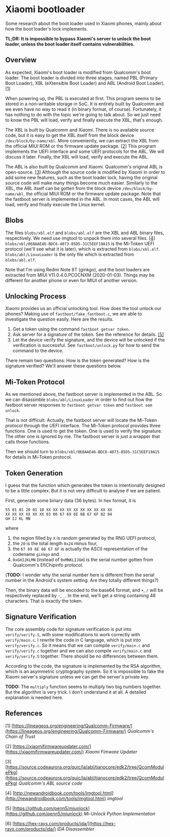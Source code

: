 # Xiaomi bootloader

Some research about the boot loader used in Xiaomi phones, mainly about how the boot loader's lock implements.

**TL;DR: It is impossible to bypass Xiaomi's server to unlock the boot loader, unless the boot loader itself contains vulnerabilities.**

## Overview

As expected, Xiaomi's boot loader is modified from Qualcomm's boot loader. The boot loader is divided into three stages, named PBL (Primary Boot Loader), XBL (eXtensible Boot Loader) and ABL (Android Boot Loader). [[1]](#1)

When powering up, the PBL is executed at first. This program seems to be stored in a non-writable storage in SoC. It is entirely built by Qualcomm and we even have no way to read it (in binary format, of course). Fortunately, it has nothing to do with the topic we're going to talk about. So we just need to know the PBL will load, verify and finally execute the XBL, that's enough.

The XBL is built by Qualcomm and Xiaomi. There is no available source code, but it is easy to get the XBL itself from the block device `/dev/block/by-name/xbl`. More conveniently, we can extract the XBL from the official MIUI ROM or the firmware update package. [[2]](#2) This program implements the UEFI interface and some UEFI protocols for the ABL. We will discuss it later. Finally, the XBL will load, verify and execute the ABL.

The ABL is also built by Qualcomm and Xiaomi. Qualcomm's original ABL is open-source. [[3]](#3) Although the source code is modified by Xiaomi in order to add some new features, such as the boot loader lock, having the original source code will make many things become much easier. Similarly to the XBL, the ABL itself can be gotten from the block device `/dev/block/by-name/abl`, the official MIUI ROM or the firmware update package. Note that the fastboot server is implemented in the ABL. In most cases, the ABL will load, verify and finally execute the Linux kernel.

## Blobs

The files `blobs/xbl.elf` and `blobs/abl.elf` are the XBL and ABL binary files, respectively. We need use imgtool to unpack them into several files. [[4]](#4) `blobs/xbl/068AAE46-BDC6-4073-85D5-31C5EEF19A15` is the Mi-Token UEFI protocol (we'll see what it is later), which is extracted from `blobs/xbl.elf`. `blobs/abl/LinuxLoader` is the only file which is extracted from `blobs/abl.elf`.

Note that I'm using Redmi Note 8T (ginkgo), and the boot loaders are extracted from MIUI V11.0.4.0.PCOCNXM (2020-01-03). Things may be different for another phone or even for MIUI of another version.

## Unlocking Process

Xiaomi provides us an official unlocking tool. How does the tool unlock our phones? Making use of `fastboot/fake_fastboot.c`, we are able to investigate the question easily. Here are the results.

  1. Get a token using the command ``fastboot getvar token``.
  2. Ask server for a signature of the token. See the reference for details. [[5]](#5)
  3. Let the device verify the signature, and the device will be unlocked if the verification is successful.
  See `fastboot/unlock.py` for how to send the command to the device.

There remain two questions: How is the token generated? How is the signature verified? We'll answer these questions below.

## Mi-Token Protocol

As we mentioned above, the fastboot server is implemented in the ABL. So we can disassmble `blobs/abl/LinuxLoader` in order to find out how the fastboot server responses to `fastboot getvar token` and `fastboot oem unlock`.

That is not difficult. Actually, the fastboot server will locate the Mi-Token protocol through the UEFI interface. The Mi-Token protocol provides three functions. One is used to get the token. One is used to verify the signature. The other one is ignored by me. The fastboot server is just a wrapper that calls those functions.

Then we should turn to `blobs/xbl/068AAE46-BDC6-4073-85D5-31C5EEF19A15` for details in Mi-Token protocol.

## Token Generation

I guess that the function which generates the token is intentionally designed to be a little complex. But it is not very difficult to analyse if we are patient.

First, generate some binary data (36 bytes). In hex format, it is
````
55 01 01 20 01 10 XX XX XX XX XX XX XX XX XX XX
XX XX XX XX XX XX 03 06 67 69 6E 6B 67 6F 02 04
GH IJ KL MN
````
where
  1. the region filled by `X` is random generated by the RNG UEFI protocol,
  2. the `20` is the total length `0x24` minus four,
  3. the `67 69 6E 6B 67 6F` is actually the ASCII representation of the codename `ginkgo` and
  4. `0xGHIJKLMN` (instead of `0xMNKLIJGH`) is the serial number gotten from Qualcomm's EfiChipinfo protocol.

(**TODO:** I wonder why the serial number here is different from the serial number in the Android's system setting. Are they totally different things?)

Then, the binary data will be encoded to the base64 format, and `+`, `/` will be respectively replaced by `-`, `_`. In the end, we'll get a string containing 48 characters. That is exactly the token.

## Signature Verification

The core assembly code for signature verification is put into `verify/verify.S`, with some modifications to work correctly with `verify/main.c`. I rewrite the code in C language, which is put into `verify/verify.c`. So it means that we can compile `verify/main.c` and `verify/verify.c` together and we can also compile `verify/main.c` and `verify/verify.S` together. There should be no differences between them.

According to the code, the signature is implemented by the RSA algorithm, which is an asymmetric cryptography system. So it is impossible to fake the Xiaomi server's signature unless we can get the server's private key.

**TODO:** The `multiply` function seems to multiply two big numbers together. But the algorithm is very trick. I don't understand it at all. A detailed explanation is needed here.

## References

  <a id="1">[1]</a> [https://lineageos.org/engineering/Qualcomm-Firmware/](https://lineageos.org/engineering/Qualcomm-Firmware/) *Qualcomm's Chain of Trust*

  <a id="2">[2]</a> [https://xiaomifirmwareupdater.com/](https://xiaomifirmwareupdater.com/) *Xiaomi Fimware Updater*

  <a id="3">[3]</a> [https://source.codeaurora.org/quic/la/abl/tianocore/edk2/tree/QcomModulePkg](https://source.codeaurora.org/quic/la/abl/tianocore/edk2/tree/QcomModulePkg) *Qualcomm's ABL source code*

  <a id="4">[4]</a> [http://newandroidbook.com/tools/imgtool.html](http://newandroidbook.com/tools/imgtool.html) *imgtool*

  <a id="5">[5]</a> [https://github.com/penn5/miunlock](https://github.com/penn5/miunlock) *Mi-Unlock Python Implementation*

  <a id="6">[6]</a> [https://hex-rays.com/products/ida/](https://hex-rays.com/products/ida/) *IDA Disassembler*
